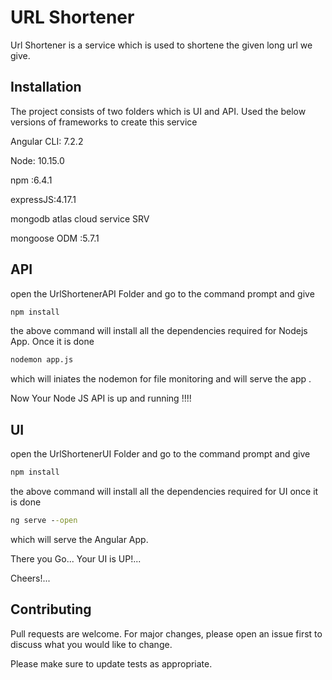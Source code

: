 # URL Shortener

Url Shortener is a service which is used to shortene the given long url we give.

## Installation

The project consists of two folders which is UI and API.
Used the below versions of frameworks to create this service

Angular CLI: 7.2.2

Node: 10.15.0

npm :6.4.1

expressJS:4.17.1

mongodb atlas cloud service SRV

mongoose ODM :5.7.1



## API
open the UrlShortenerAPI Folder and go to the command prompt and give

```cmd
npm install
```
the above command will install all the dependencies required for Nodejs App.
Once it is done 

```cmd
nodemon app.js
```
which will iniates the nodemon for file monitoring and will serve the app .

Now Your Node JS API is up and running !!!!


## UI

open the UrlShortenerUI Folder and go to the command prompt and give

```cmd
npm install
```
the above command will install all the dependencies required for UI
once it is done 


```cmd
ng serve --open
```
which will serve the Angular App.

There you Go... Your UI is UP!...


Cheers!...





## Contributing
Pull requests are welcome. For major changes, please open an issue first to discuss what you would like to change.

Please make sure to update tests as appropriate.